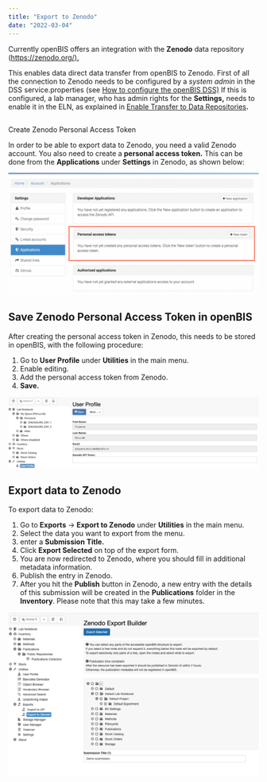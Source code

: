 ```yaml
---
title: "Export to Zenodo"
date: "2022-03-04"
---
```


  
Currently openBIS offers an integration with the **Zenodo** data repository ([https://zenodo.org/).](https://zenodo.org/)

  
This enables data direct data transfer from openBIS to Zenodo. First of all the connection to Zenodo needs to be configured by a _system admin_ in the DSS service.properties (see [How to configure the openBIS DSS)](https://unlimited.ethz.ch/display/openBISDoc2010/Installation+and+Administrators+Guide+of+the+openBIS+Data+Store+Server) If this is configured, a lab manager, who has admin rights for the **Settings,** needs to enable it in the ELN, as explained in [Enable Transfer to Data Repositories](https://openbis.ch/index.php/docs/admin-documentation-openbis-19-06-4/enable-transfer-to-data-repositories/)**.**

##   
Create Zenodo Personal Access Token

  
In order to be able to export data to Zenodo, you need a valid Zenodo account. You also need to create a **personal access token.** This can be done from the **Applications** under **Settings** in Zenodo, as shown below:

![](images/generate-zenodo-token-1024x498.png)

## Save Zenodo Personal Access Token in openBIS

  
After creating the personal access token in Zenodo, this needs to be stored in openBIS, with the following procedure:

1. Go to **User Profile** under **Utilities** in the main menu.
2. Enable editing.
3. Add the personal access token from Zenodo.
4. **Save.**

![](images/Screenshot-2020-02-27-at-12.50.46.png)

## Export data to Zenodo

  
To export data to Zenodo:

1. Go to **Exports** -> **Export to Zenodo** under **Utilities** in the main menu.
2. Select the data you want to export from the menu.
3. enter a **Submission** **Title.**
4. Click **Export Selected** on top of the export form.
5. You are now redirected to Zenodo, where you should fill in additional metadata information.
6. Publish the entry in Zenodo.
7. After you hit the **Publish** button in Zenodo, a new entry with the details of this submission will be created in the **Publications** folder in the **Inventory**. Please note that this may take a few minutes.

![](images/Screenshot-2020-03-09-at-12.12.10.png)
